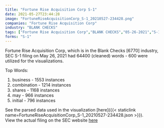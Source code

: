 ```yaml
---
title: "Fortune Rise Acquisition Corp S-1"
date: 2021-05-27T23:44:28
image: "FortuneRiseAcquisitionCorp_S-1_20210527-234428.png"
companies: "Fortune Rise Acquisition Corp"
industry: "BLANK CHECKS"
tags: ["Fortune Rise Acquisition Corp","BLANK CHECKS","05-26-2021","S-1"]
forms: "S-1"
---
```

Fortune Rise Acquisition Corp, which is in the Blank Checks [6770] industry, SEC S-1 filing on May 26, 2021 had 64400 (cleaned) words - 600 were utilized for the visualizations.

Top Words:
1. business - 1553 instances
2. combination - 1214 instances
3. shares - 1168 instances
4. may - 966 instances
5. initial - 796 instances


See the parsed data used in the visualization [here]({{< staticlink name=FortuneRiseAcquisitionCorp_S-1_20210527-234428.json >}}).  
View the actual filing on the SEC website [here](https://www.sec.gov/Archives/edgar/data/1849294/0001104659-21-072519.txt)